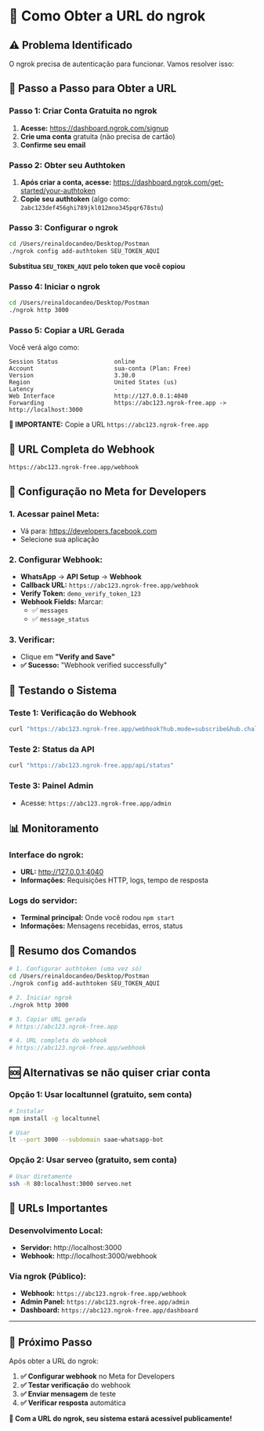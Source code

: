 # 🔗 Como Obter a URL do ngrok

## ⚠️ Problema Identificado

O ngrok precisa de autenticação para funcionar. Vamos resolver isso:

## 🚀 Passo a Passo para Obter a URL

### **Passo 1: Criar Conta Gratuita no ngrok**

1. **Acesse:** https://dashboard.ngrok.com/signup
2. **Crie uma conta** gratuita (não precisa de cartão)
3. **Confirme seu email**

### **Passo 2: Obter seu Authtoken**

1. **Após criar a conta, acesse:** https://dashboard.ngrok.com/get-started/your-authtoken
2. **Copie seu authtoken** (algo como: `2abc123def456ghi789jkl012mno345pqr678stu`)

### **Passo 3: Configurar o ngrok**

```bash
cd /Users/reinaldocandeo/Desktop/Postman
./ngrok config add-authtoken SEU_TOKEN_AQUI
```

**Substitua `SEU_TOKEN_AQUI` pelo token que você copiou**

### **Passo 4: Iniciar o ngrok**

```bash
cd /Users/reinaldocandeo/Desktop/Postman
./ngrok http 3000
```

### **Passo 5: Copiar a URL Gerada**

Você verá algo como:
```
Session Status                online
Account                       sua-conta (Plan: Free)
Version                       3.30.0
Region                        United States (us)
Latency                       -
Web Interface                 http://127.0.0.1:4040
Forwarding                    https://abc123.ngrok-free.app -> http://localhost:3000
```

**📍 IMPORTANTE:** Copie a URL `https://abc123.ngrok-free.app`

## 📱 URL Completa do Webhook

```
https://abc123.ngrok-free.app/webhook
```

## 🔧 Configuração no Meta for Developers

### **1. Acessar painel Meta:**
- Vá para: https://developers.facebook.com
- Selecione sua aplicação

### **2. Configurar Webhook:**
- **WhatsApp** → **API Setup** → **Webhook**
- **Callback URL:** `https://abc123.ngrok-free.app/webhook`
- **Verify Token:** `demo_verify_token_123`
- **Webhook Fields:** Marcar:
  - ✅ `messages`
  - ✅ `message_status`

### **3. Verificar:**
- Clique em **"Verify and Save"**
- **✅ Sucesso:** "Webhook verified successfully"

## 🧪 Testando o Sistema

### **Teste 1: Verificação do Webhook**
```bash
curl "https://abc123.ngrok-free.app/webhook?hub.mode=subscribe&hub.challenge=test123&hub.verify_token=demo_verify_token_123"
```

### **Teste 2: Status da API**
```bash
curl "https://abc123.ngrok-free.app/api/status"
```

### **Teste 3: Painel Admin**
- Acesse: `https://abc123.ngrok-free.app/admin`

## 📊 Monitoramento

### **Interface do ngrok:**
- **URL:** http://127.0.0.1:4040
- **Informações:** Requisições HTTP, logs, tempo de resposta

### **Logs do servidor:**
- **Terminal principal:** Onde você rodou `npm start`
- **Informações:** Mensagens recebidas, erros, status

## 🎯 Resumo dos Comandos

```bash
# 1. Configurar authtoken (uma vez só)
cd /Users/reinaldocandeo/Desktop/Postman
./ngrok config add-authtoken SEU_TOKEN_AQUI

# 2. Iniciar ngrok
./ngrok http 3000

# 3. Copiar URL gerada
# https://abc123.ngrok-free.app

# 4. URL completa do webhook
# https://abc123.ngrok-free.app/webhook
```

## 🆘 Alternativas se não quiser criar conta

### **Opção 1: Usar localtunnel (gratuito, sem conta)**
```bash
# Instalar
npm install -g localtunnel

# Usar
lt --port 3000 --subdomain saae-whatsapp-bot
```

### **Opção 2: Usar serveo (gratuito, sem conta)**
```bash
# Usar diretamente
ssh -R 80:localhost:3000 serveo.net
```

## 📱 URLs Importantes

### **Desenvolvimento Local:**
- **Servidor:** http://localhost:3000
- **Webhook:** http://localhost:3000/webhook

### **Via ngrok (Público):**
- **Webhook:** `https://abc123.ngrok-free.app/webhook`
- **Admin Panel:** `https://abc123.ngrok-free.app/admin`
- **Dashboard:** `https://abc123.ngrok-free.app/dashboard`

---

## 🎉 Próximo Passo

Após obter a URL do ngrok:

1. **✅ Configurar webhook** no Meta for Developers
2. **✅ Testar verificação** do webhook
3. **✅ Enviar mensagem** de teste
4. **✅ Verificar resposta** automática

**🎯 Com a URL do ngrok, seu sistema estará acessível publicamente!**
